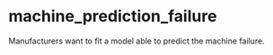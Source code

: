# machine_prediction_failure
Manufacturers want to fit a model able to predict the machine failure.

